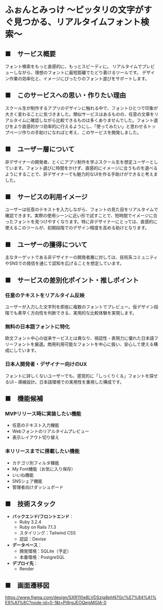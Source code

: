 # ふぉんとみっけ 〜ピッタリの文字がすぐ見つかる、リアルタイムフォント検索〜

## ■　サービス概要

フォント検索をもっと直感的に、もっとスピーディに。
リアルタイムでプレビューしながら、理想のフォントに最短距離でたどり着けるツールです。
デザイン作業の効率化と、イメージにぴったりのフォント選びをサポートします。

## ■　このサービスへの思い・作りたい理由

スクール生が制作するアプリのデザインに触れる中で、フォントひとつで印象が大きく変わることに気づきました。類似サービスはあるものの、任意の文章をリアルタイムに確認しながら比較できるものは多くありませんでした。フォント選びをより直感的かつ効率的に行えるようにし、「使ってみたい」と思わせるトップページ作りの手助けになればと考え、このサービスを開発しました。

## ■　ユーザー層について

非デザイナーの開発者、とくにアプリ制作を学ぶスクール生を想定ユーザーとしています。フォント選びに時間をかけず、直感的にイメージに合うものを選べるようにすることで、非デザイナーでも魅力的なUIを作る手助けができると考えました。

## ■　サービスの利用イメージ

ユーザーは任意のテキストを入力しながら、フォントの見た目をリアルタイムで確認できます。実際の使用シーンに近い形で試すことで、短時間でイメージに合ったフォントを見つけやすくなります。特に非デザイナーにとっては、直感的に使えるこのツールが、初期段階でのデザイン精度を高める助けとなります。

## ■　ユーザーの獲得について

主なターゲットである非デザイナーの開発者層に対しては、技術系コミュニティやSNSでの発信を通じて認知を広げることを想定しています。

## ■　サービスの差別化ポイント・推しポイント

### 任意のテキストをリアルタイム反映
ユーザーが入力した文字列を即座に複数のフォントでプレビュー。仮デザイン段階でも素早く方向性を判断できる、実用的な比較体験を実現します。

### 無料の日本語フォントに特化
欧文フォント中心の従来サービスとは異なり、視認性・表現力に優れた日本語フリーフォントを厳選。商用利用可能なフォントを中心に扱い、安心して使える構成にしています。

### 日本人開発者・デザイナー向けのUX
フォントに詳しくないユーザーでも、感覚的に「しっくりくる」フォントを探せるUI・導線設計。日本語環境での実用性を重視した構成です。

## ■　機能候補

### MVPリリース時に実装したい機能

- 任意のテキスト入力機能
- Webフォントのリアルタイムプレビュー
- 表示レイアウト切り替え

### 本リリースまでに搭載したい機能

- カテゴリ別フィルタ機能
- My Font機能（お気に入り保存）
- いいね機能
- SNSシェア機能
- 管理者向けダッシュボード

## ■　技術スタック

- **バックエンド/フロントエンド**：
    - Ruby 3.2.4
    - Ruby on Rails 7.1.3
    - スタイリング：Tailwind CSS
    - 認証：Devise
- **データベース**：
    - 開発環境：SQLite（予定）
    - 本番環境：PostgreSQL
- **デプロイ先**：
    - Render

## ■　画面遷移図

<https://www.figma.com/design/SXR110e8LVDSzjg8phN7Gr/%E7%84%A1%E9%A1%8C?node-id=0-1&t=Pi9rgJEOQejsMGIA-0>
